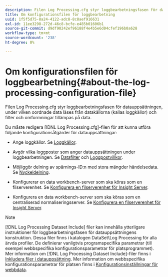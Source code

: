 ```yaml
---
description: Filen Log Processing.cfg styr loggbearbetningsfasen för datauppsättningen, under vilken oordnade data läses från datakällorna (kallas loggkällor) och filter och omformningar tillämpas på data.
title: Om konfigurationsfilen för loggbearbetning
uuid: 1f5f5d75-8a24-4122-adc8-8c8aef916631
exl-id: 11ee3298-272d-46c8-bcfe-e485b01606b1
source-git-commit: d9df90242ef96188f4e4b5e6d04cfef196b0a628
workflow-type: tm+mt
source-wordcount: '238'
ht-degree: 0%

---
```


# Om konfigurationsfilen för loggbearbetning{#about-the-log-processing-configuration-file}

Filen Log Processing.cfg styr loggbearbetningsfasen för datauppsättningen, under vilken oordnade data läses från datakällorna (kallas loggkällor) och filter och omformningar tillämpas på data.

Du måste redigera [!DNL Log Processing.cfg]-filen för att kunna utföra följande konfigurationsåtgärder för datauppsättningar:

* Ange loggkällor. Se [Loggkällor](../../../home/c-dataset-const-proc/c-log-proc-config-file/c-log-sources.md).
* Avgör vilka loggposter som anger datauppsättningen under loggbearbetningen. Se [Datafilter](../../../home/c-dataset-const-proc/c-log-proc-config-file/c-info-log-proc-param.md) och [Loggpostvillkor](../../../home/c-dataset-const-proc/c-log-proc-config-file/c-info-log-proc-param.md).

* Möjliggör delning av spårnings-ID:n med stora mängder händelsedata. Se [Nyckeldelning](../../../home/c-dataset-const-proc/c-log-proc-config-file/c-info-log-proc-param.md).
* Konfigurerar en data workbench-server som ska köras som en filserverenhet. Se [Konfigurera en filserverenhet för Insight Server](../../../home/c-dataset-const-proc/c-log-proc-config-file/c-ins-svr-file-svr-unit.md).
* Konfigurera en data workbench-server som ska köras som en centraliserad normaliseringsserver. Se [Konfigurera en filserverenhet för Insight Server](../../../home/c-dataset-const-proc/c-log-proc-config-file/c-ins-svr-file-svr-unit.md).

>[!NOTE]
>
>[!DNL Log Processing Dataset Include] filer kan innehålla ytterligare instruktioner för loggbearbetningsfasen för datauppsättningens konstruktion. Dessa filer finns i katalogen DataSet\Log Processing för alla ärvda profiler. De definierar vanligtvis programspecifika parametrar (till exempel webbspecifika konfigurationsparametrar för platsprogrammet). Mer information om [!DNL Log Processing Dataset Include]-filer finns i [Inkludera filer i datauppsättning](../../../home/c-dataset-const-proc/c-dataset-inc-files/c-abt-dataset-inc-files.md). Mer information om webbspecifika konfigurationsparametrar för platsen finns i [Konfigurationsinställningar för webbdata](../../../home/c-dataset-const-proc/c-config-web-data/c-config-web-data.md).
